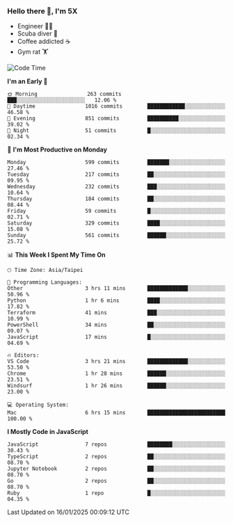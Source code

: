 ### Hello there 👋, I'm 5X

* Engineer 👨‍💻
* Scuba diver 🤿
* Coffee addicted ☕️
* Gym rat 🏋️

<!--START_SECTION:waka-->
![Code Time](http://img.shields.io/badge/Code%20Time-1%2C381%20hrs%2039%20mins-blue)

**I'm an Early 🐤** 

```text
🌞 Morning                263 commits         ███░░░░░░░░░░░░░░░░░░░░░░   12.06 % 
🌆 Daytime                1016 commits        ████████████░░░░░░░░░░░░░   46.58 % 
🌃 Evening                851 commits         ██████████░░░░░░░░░░░░░░░   39.02 % 
🌙 Night                  51 commits          █░░░░░░░░░░░░░░░░░░░░░░░░   02.34 % 
```
📅 **I'm Most Productive on Monday** 

```text
Monday                   599 commits         ███████░░░░░░░░░░░░░░░░░░   27.46 % 
Tuesday                  217 commits         ██░░░░░░░░░░░░░░░░░░░░░░░   09.95 % 
Wednesday                232 commits         ███░░░░░░░░░░░░░░░░░░░░░░   10.64 % 
Thursday                 184 commits         ██░░░░░░░░░░░░░░░░░░░░░░░   08.44 % 
Friday                   59 commits          █░░░░░░░░░░░░░░░░░░░░░░░░   02.71 % 
Saturday                 329 commits         ████░░░░░░░░░░░░░░░░░░░░░   15.08 % 
Sunday                   561 commits         ██████░░░░░░░░░░░░░░░░░░░   25.72 % 
```


📊 **This Week I Spent My Time On** 

```text
🕑︎ Time Zone: Asia/Taipei

💬 Programming Languages: 
Other                    3 hrs 11 mins       █████████████░░░░░░░░░░░░   50.96 % 
Python                   1 hr 6 mins         ████░░░░░░░░░░░░░░░░░░░░░   17.82 % 
Terraform                41 mins             ███░░░░░░░░░░░░░░░░░░░░░░   10.99 % 
PowerShell               34 mins             ██░░░░░░░░░░░░░░░░░░░░░░░   09.07 % 
JavaScript               17 mins             █░░░░░░░░░░░░░░░░░░░░░░░░   04.69 % 

🔥 Editors: 
VS Code                  3 hrs 21 mins       █████████████░░░░░░░░░░░░   53.50 % 
Chrome                   1 hr 28 mins        ██████░░░░░░░░░░░░░░░░░░░   23.51 % 
Windsurf                 1 hr 26 mins        ██████░░░░░░░░░░░░░░░░░░░   23.00 % 

💻 Operating System: 
Mac                      6 hrs 15 mins       █████████████████████████   100.00 % 
```

**I Mostly Code in JavaScript** 

```text
JavaScript               7 repos             ████████░░░░░░░░░░░░░░░░░   30.43 % 
TypeScript               2 repos             ██░░░░░░░░░░░░░░░░░░░░░░░   08.70 % 
Jupyter Notebook         2 repos             ██░░░░░░░░░░░░░░░░░░░░░░░   08.70 % 
Go                       2 repos             ██░░░░░░░░░░░░░░░░░░░░░░░   08.70 % 
Ruby                     1 repo              █░░░░░░░░░░░░░░░░░░░░░░░░   04.35 % 
```




 Last Updated on 16/01/2025 00:09:12 UTC
<!--END_SECTION:waka-->
